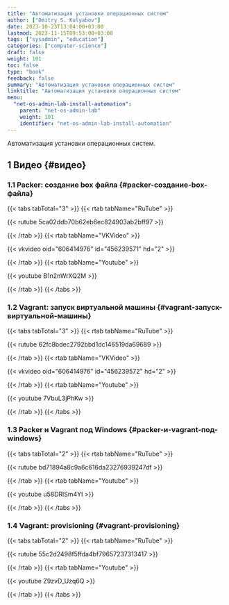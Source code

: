 ```yaml
---
title: "Автоматизация установки операционных систем"
author: ["Dmitry S. Kulyabov"]
date: 2023-10-23T13:04:00+03:00
lastmod: 2023-11-15T09:53:00+03:00
tags: ["sysadmin", "education"]
categories: ["computer-science"]
draft: false
weight: 101
toc: false
type: "book"
feedback: false
summary: "Автоматизация установки операционных систем"
linktitle: "Автоматизация установки операционных систем"
menu:
  "net-os-admin-lab-install-automation":
    parent: "net-os-admin-lab"
    weight: 101
    identifier: "net-os-admin-lab-install-automation"
---
```


Автоматизация установки операционных систем.

<!--more-->


## <span class="section-num">1</span> Видео {#видео}


### <span class="section-num">1.1</span> Packer: создание box файла {#packer-создание-box-файла}

{{< tabs tabTotal="3" >}}
{{< rtab tabName="RuTube" >}}

{{< rutube 5ca02ddb70b62eb6ec824903ab2bff97 >}}

{{< /rtab >}}
{{< rtab tabName="VKVideo" >}}

{{< vkvideo oid="606414976" id="456239571" hd="2" >}}

{{< /rtab >}}
{{< rtab tabName="Youtube" >}}

{{< youtube B1n2nWrXQ2M >}}

{{< /rtab >}}
{{< /tabs >}}


### <span class="section-num">1.2</span> Vagrant: запуск виртуальной машины {#vagrant-запуск-виртуальной-машины}

{{< tabs tabTotal="3" >}}
{{< rtab tabName="RuTube" >}}

{{< rutube 62fc8bdec2792bbd1dc146519da69689 >}}

{{< /rtab >}}
{{< rtab tabName="VKVideo" >}}

{{< vkvideo oid="606414976" id="456239572" hd="2" >}}

{{< /rtab >}}
{{< rtab tabName="Youtube" >}}

{{< youtube 7VbuL3jPhKw >}}

{{< /rtab >}}
{{< /tabs >}}


### <span class="section-num">1.3</span> Packer и Vagrant под Windows {#packer-и-vagrant-под-windows}

{{< tabs tabTotal="2" >}}
{{< rtab tabName="RuTube" >}}

{{< rutube bd71894a8c9a6c616da23276939247df >}}

{{< /rtab >}}
{{< rtab tabName="Youtube" >}}

{{< youtube u58DRlSm4YI >}}

{{< /rtab >}}
{{< /tabs >}}


### <span class="section-num">1.4</span> Vagrant: provisioning {#vagrant-provisioning}

{{< tabs tabTotal="2" >}}
{{< rtab tabName="RuTube" >}}

{{< rutube 55c2d2498f5ffda4bf79657237313417 >}}

{{< /rtab >}}
{{< rtab tabName="Youtube" >}}

{{< youtube Z9zvD_Uzq6Q >}}

{{< /rtab >}}
{{< /tabs >}}
